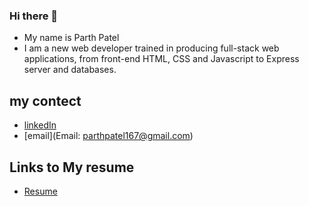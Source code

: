 ### Hi there 👋

- My name is Parth Patel
- I am a new web developer trained in producing full-stack web applications, from front-end HTML, CSS and Javascript to Express server and databases.

## my contect

- [linkedIn](https://www.linkedin.com/in/parth-patel-4725381b5/)
- [email](Email: parthpatel167@gmail.com)

## Links to My resume

- [Resume](https://github.com/parth167/parth167.github.io/blob/master/assets/images/Parth%20Patel.pdf)
<!--
**parth167/parth167** is a ✨ _special_ ✨ repository because its `README.md` (this file) appears on your GitHub profile.

Here are some ideas to get you started:

- 🔭 I’m currently working on ...
- 🌱 I’m currently learning ...
- 👯 I’m looking to collaborate on ...
- 🤔 I’m looking for help with ...
- 💬 Ask me about ...
- 📫 How to reach me: ...
- 😄 Pronouns: ...
- ⚡ Fun fact: ...
  -->
